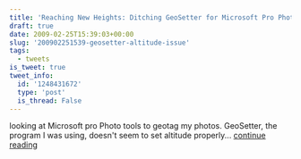 ```yaml
---
title: 'Reaching New Heights: Ditching GeoSetter for Microsoft Pro Photo Tools'
draft: true
date: 2009-02-25T15:39:03+00:00
slug: '200902251539-geosetter-altitude-issue'
tags:
  - tweets
is_tweet: true
tweet_info:
  id: '1248431672'
  type: 'post'
  is_thread: False
---
```




looking at Microsoft pro Photo tools to geotag my photos. GeoSetter, the program I was using, doesn't seem to set altitude properly... [continue reading](https://x.com/sytelus/status/1248431672)
